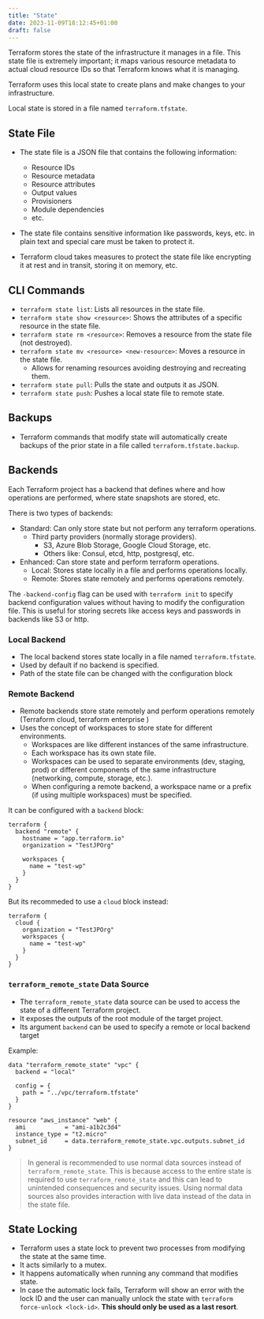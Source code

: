 ```yaml
---
title: "State"
date: 2023-11-09T18:12:45+01:00
draft: false
---
```


Terraform stores the state of the infrastructure it manages in a file. This state file is extremely important; it maps various resource metadata to actual cloud resource IDs so that Terraform knows what it is managing. 

Terraform uses this local state to create plans and make changes to your infrastructure. 

Local state is stored in a file named `terraform.tfstate`.

## State File

- The state file is a JSON file that contains the following information:
  - Resource IDs
  - Resource metadata
  - Resource attributes
  - Output values
  - Provisioners
  - Module dependencies
  - etc.

- The state file contains sensitive information like passwords, keys, etc. in plain text and special care must be taken to protect it.
- Terraform cloud takes measures to protect the state file like encrypting it at rest and in transit, storing it on memory, etc.

## CLI Commands

- `terraform state list`: Lists all resources in the state file.
- `terraform state show <resource>`: Shows the attributes of a specific resource in the state file.
- `terraform state rm <resource>`: Removes a resource from the state file (not destroyed).
- `terraform state mv <resource> <new-resource>`: Moves a resource in the state file.
  - Allows for renaming resources avoiding destroying and recreating them.
- `terraform state pull`: Pulls the state and outputs it as JSON.
- `terraform state push`: Pushes a local state file to remote state.

## Backups

- Terraform commands that modify state will automatically create backups of the prior state in a file called `terraform.tfstate.backup`.


## Backends

Each Terraform project has a backend that defines where and how operations are performed, where state snapshots are stored, etc.

There is two types of backends:

- Standard: Can only store state but not perform any terraform operations.
  - Third party providers (normally storage providers).
    - S3, Azure Blob Storage, Google Cloud Storage, etc.
    - Others like: Consul, etcd, http, postgresql, etc.
- Enhanced: Can store state and perform terraform operations.
  - Local: Stores state locally in a file and performs operations locally.
  - Remote: Stores state remotely and performs operations remotely.

The `-backend-config` flag can be used with `terraform init` to specify backend configuration values without having to modify the configuration file. This is useful for storing secrets like access keys and passwords in backends like S3 or http.


### Local Backend

- The local backend stores state locally in a file named `terraform.tfstate`.
- Used by default if no backend is specified.
- Path of the state file can be changed with the configuration block

### Remote Backend

- Remote backends store state remotely and perform operations remotely (Terraform cloud, terraform enterprise )
- Uses the concept of workspaces to store state for different environments.
  - Workspaces are like different instances of the same infrastructure.
  - Each workspace has its own state file.
  - Workspaces can be used to separate environments (dev, staging, prod) or different components of the same infrastructure (networking, compute, storage, etc.).
  - When configuring a remote backend, a workspace name or a prefix (if using multiple workspaces) must be specified.

It can be configured with a `backend` block:

```hcl
terraform {
  backend "remote" {
    hostname = "app.terraform.io"
    organization = "TestJPOrg"

    workspaces {
      name = "test-wp"
    }
  }
}
```

But its recommeded to use a `cloud` block instead:

```hcl
terraform {
  cloud {
    organization = "TestJPOrg"
    workspaces {
      name = "test-wp"
    }
  }
}
```

### `terraform_remote_state` Data Source

- The `terraform_remote_state` data source can be used to access the state of a different Terraform project.
- It exposes the outputs of the root module of the target project.
- Its argument `backend` can be used to specify a remote or local backend target

Example:

```hcl
data "terraform_remote_state" "vpc" {
  backend = "local"

  config = {
    path = "../vpc/terraform.tfstate"
  }
}

resource "aws_instance" "web" {
  ami           = "ami-a1b2c3d4"
  instance_type = "t2.micro"
  subnet_id     = data.terraform_remote_state.vpc.outputs.subnet_id
}
```

> In general is recommended to use normal data sources instead of `terraform_remote_state`. This is because access to the entire state is required to use `terraform_remote_state` and this can lead to unintended consequences and security issues. Using normal data sources also provides interaction with live data instead of the data in the state file.

## State Locking

- Terraform uses a state lock to prevent two processes from modifying the state at the same time.
- It acts similarly to a mutex.
- It happens automatically when running any command that modifies state.
- In case the automatic lock fails, Terraform will show an error with the lock ID and the user can manually unlock the state with `terraform force-unlock <lock-id>`. **This should only be used as a last resort**.